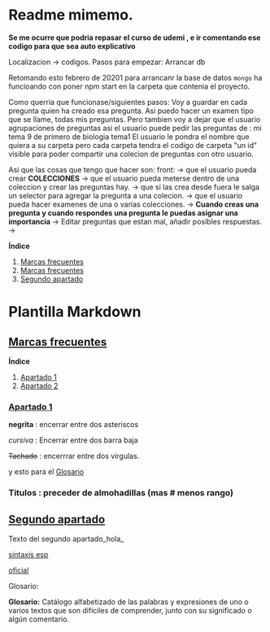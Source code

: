 <div id="iniciodoc"></div>

# Readme mimemo.  

**Se me ocurre que podria repasar el curso de udemi , e ir comentando ese codigo para que sea auto explicativo**

Localizacion -> codigos.
Pasos para empezar: Arrancar db

Retomando esto febrero de 20201
para arrancanr la base de datos `mongo`
ha funcioando con poner npm start en la carpeta que contenia el proyecto.


Como querria que funcionase/siguientes pasos:
Voy a guardar en cada pregunta quien ha creado esa pregunta.
Asi puedo hacer un examen tipo que se llame, todas mis preguntas.
Pero tambien voy a dejar que el usuario agrupaciones de preguntas asi el usuario puede pedir las preguntas de : mi tema 9 de primero de biologia tema1 
El usuario le pondra el nombre que quiera a su carpeta pero cada carpeta tendra el codigo de carpeta "un id" visible para poder compartir una colecion de preguntas con otro usuario.

Asi que las cosas que tengo que hacer son:
front:
-> que el usuario pueda crear **COLECCIONES**
-> que el usuario pueda meterse dentro de una coleccion y crear las preguntas hay.
-> que si las crea desde fuera le salga un selector para agregar la pregunta a una colecion.
-> que el usuario pueda hacer examenes de una o varias colecciones.
-> **Cuando creas una pregunta y cuando respondes una pregunta le puedas asignar una importancia**
-> Editar preguntas que estan mal, añadir posibles respuestas.
-> 



**Índice**   
1. [Marcas frecuentes](#Retomando)
1. [Marcas frecuentes](#tema01)
2. [Segundo apartado](#tema02)

# Plantilla Markdown

<div id="tema01"></div>

## [ Marcas frecuentes](#iniciodoc)
**Índice**   
1. [Apartado 1](#mf01)
2. [Apartado 2](#mf02)

<div id="mf01"></div>

### [ Apartado 1](#tema01)
**negrita** : encerrar entre dos asteriscos

_cursiva_ : Encerrar entre dos barra baja

~~Tachado~~ : encerrrar entre dos virgulas.

 y esto para el [Glosario](#glosaglosario)

### Titulos : preceder de almohadillas (mas # menos rango) 

<div id="tema02"></div>

## [ Segundo apartado](#iniciodoc)

Texto del segundo apartado_hola_

[sintaxis esp](https://markdown.es/sintaxis-markdown/#links)

[oficial](https://daringfireball.net/projects/markdown/basics)

Glosario:

<div id="glosaglosario"></div>

__Glosario:__ Catálogo alfabetizado de las palabras y expresiones de uno o varios textos que son difíciles de comprender, junto con su significado o algún comentario.



